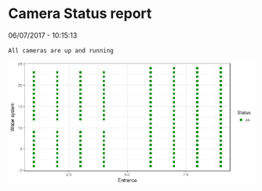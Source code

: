 Camera Status report
================
06/07/2017 - 10:15:13

    All cameras are up and running

![](camreport_files/figure-markdown_github/unnamed-chunk-2-1.png)
